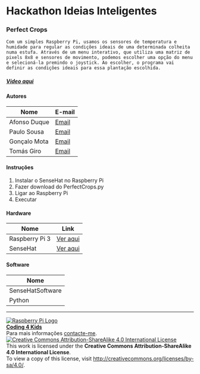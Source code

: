 ﻿# Hackathon Ideias Inteligentes

### Perfect Crops
   
    Com um simples Raspberry Pi, usamos os sensores de temperatura e humidade para regular as condições ideais de uma determinada colheita numa estufa. Através de um menu interativo, que utiliza uma matriz de pixels 8x8 e sensores de movimento, podemos escolher uma opção do menu e selecioná-la premindo o joystick. Ao escolher, o programa vai definir as condições ideais para essa plantação escolhida.

##### [Vídeo aqui](https://drive.google.com/file/d/0B_pUAOPBkih7RTJ3eGRUT09QNHc/view?usp=sharing)  
  
  
#### Autores  

|Nome  |E-mail  |  
|---|---|    
|Afonso Duque  |[Email](mailto:asduque2000@gmail.com)  |  
|Paulo Sousa  |[Email](mailto:paguel@outlook.pt)  |  
|Gonçalo Mota  |[Email](mailto:gugon.mota@gmail.com)  |  
|Tomás Giro  |[Email](mailto:tomas.maia.2001@gmail.com)  |  

#### Instruções

1. Instalar o SenseHat no Raspberry Pi
2. Fazer download do PerfectCrops.py
3. Ligar ao Raspberry Pi
4. Executar

#### Hardware  

|Nome  |Link  |  
|---|---|    
|Raspberry Pi 3  |[Ver aqui](http://www.raspberrypi.org)  |
|SenseHat  |[Ver aqui](https://www.raspberrypi.org/products/sense-hat/)  |  

#### Software  

|Nome  |  
|---|   
|SenseHatSoftware|  |
|Python |  [Ver aqui](https://www.python.org/)   |

 
  
 
***  
[![Raspberry Pi Logo](https://upload.wikimedia.org/wikipedia/en/thumb/c/cb/Raspberry_Pi_Logo.svg/50px-Raspberry_Pi_Logo.svg.png)](http://raspberrypi.org)   
[**Coding 4 Kids**](http://coding4kids.github.io/coding4kids/)  
Para mais informações [contacte-me](mailto:nunofilipesantos@gmail.com).  
[![Creative Commons Attribution-ShareAlike 4.0 International License](https://licensebuttons.net/l/by-sa/4.0/88x31.png)](http://creativecommons.org/licenses/by-sa/4.0/)  
This work is licensed under the **Creative Commons Attribution-ShareAlike 4.0 International License**.  
To view a copy of this license, visit http://creativecommons.org/licenses/by-sa/4.0/.  
